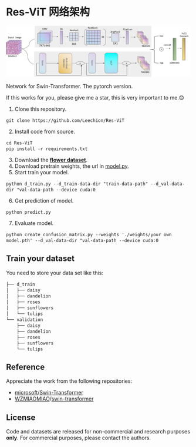 # Res-ViT 网络架构

![img.png](img.png)


Network for Swin-Transformer. The pytorch version.

If this works for you, please give me a star, this is very important to me.😊

1. Clone this repository.

```shell
git clone https://github.com/Leechion/Res-ViT
```

2. Install code from source.

```shell
cd Res-ViT
pip install -r requirements.txt
```

3. Download the **[flower dataset](https://github.com/Runist/Swin-Transformer/releases/download/dataset/flower_dataset.zip)**.
4. Download pretrain weights, the url in [model.py](https://github.com/Runist/Swin-Transformer/blob/master/model.py).
5. Start train your model.

```shell
python d_train.py --d_train-data-dir "train-data-path" --d_val-data-dir "val-data-path --device cuda:0
```

6. Get prediction of model.

```shell
python predict.py
```

7. Evaluate model.

```shell
python create_confusion_matrix.py --weights './weights/your own model.pth' --d_val-data-dir "val-data-path --device cuda:0
```

## Train your dataset

You need to store your data set like this:

```shell
├── d_train
│   ├── daisy
│   ├── dandelion
│   ├── roses
│   ├── sunflowers
│   └── tulips
└── validation
    ├── daisy
    ├── dandelion
    ├── roses
    ├── sunflowers
    └── tulips
```

## Reference

Appreciate the work from the following repositories:

- [microsoft](https://github.com/microsoft)/[Swin-Transformer](https://github.com/microsoft/Swin-Transformer)
- [WZMIAOMIAO](https://github.com/WZMIAOMIAO)/[swin-transformer](https://github.com/microsoft/Swin-Transformer)

## License

Code and datasets are released for non-commercial and research purposes **only**. For commercial purposes, please contact the authors.
